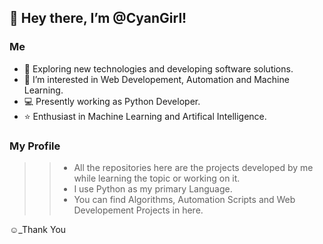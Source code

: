 ## 👋 Hey there, I’m @CyanGirl!

### Me
- 🌱 Exploring new technologies and developing software solutions.
- 👀 I’m interested in Web Developement, Automation and Machine Learning.
- 💻 Presently working as Python Developer.
- :star: Enthusiast in Machine Learning and Artifical Intelligence.  

### My Profile
>> - All the repositories here are the projects developed by me while learning the topic or working on it.
>> - I use Python as my primary Language.
>> - You can find Algorithms, Automation Scripts and Web Developement Projects in here.  


:relaxed:_Thank You
